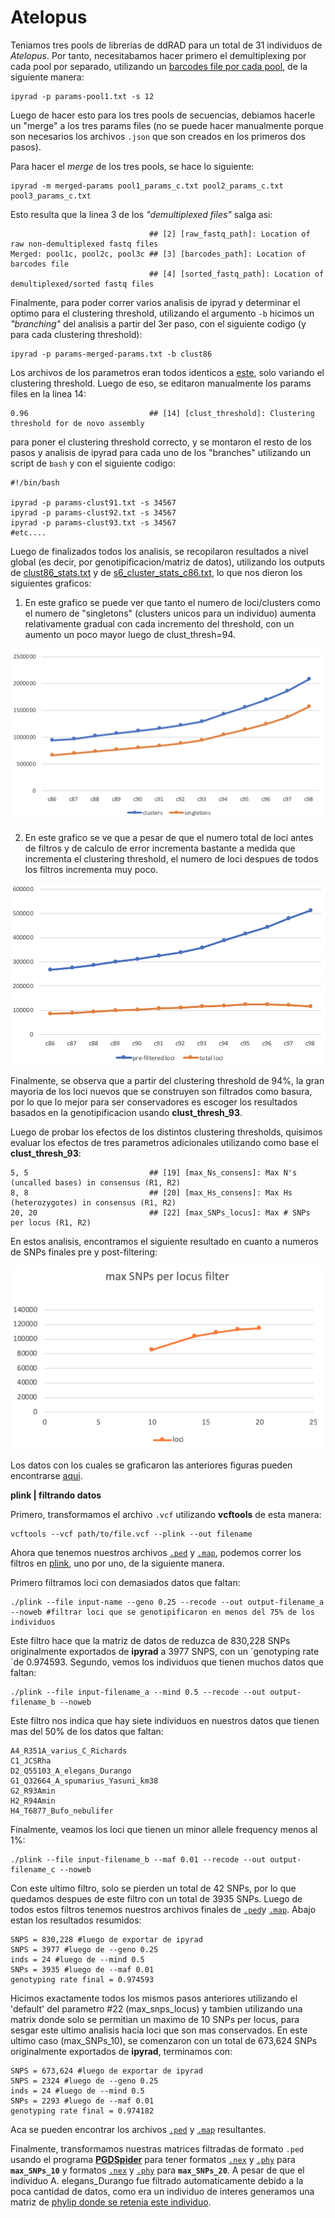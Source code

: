 # Atelopus



Teniamos tres pools de librerias de ddRAD para un total de 31 individuos de *Atelopus*. Por tanto, necesitabamos hacer primero el demultiplexing por cada pool por separado, utilizando un [barcodes file por cada pool](https://github.com/pesalerno/Atelopus/tree/master/barcodes-files), de la siguiente manera: 

	ipyrad -p params-pool1.txt -s 12

Luego de hacer esto para los tres pools de secuencias, debiamos hacerle un "merge" a los tres params files (no se puede hacer manualmente porque son necesarios los archivos `.json` que son creados en los primeros dos pasos). 

Para hacer el *merge* de los tres pools, se hace lo siguiente: 

	ipyrad -m merged-params pool1_params_c.txt pool2_params_c.txt pool3_params_c.txt

Esto resulta que la linea 3 de los *"demultiplexed files"* salga asi: 

	                               ## [2] [raw_fastq_path]: Location of raw non-demultiplexed fastq files
	Merged: pool1c, pool2c, pool3c ## [3] [barcodes_path]: Location of barcodes file
                                   ## [4] [sorted_fastq_path]: Location of demultiplexed/sorted fastq files


Finalmente, para poder correr varios analisis de ipyrad y determinar el optimo para el clustering threshold, utilizando el argumento `-b` hicimos un *"branching"* del analisis a partir del 3er paso, con el siguiente codigo (y para cada clustering threshold):

	ipyrad -p params-merged-params.txt -b clust86

Los archivos de los parametros eran todos identicos a [este](https://github.com/pesalerno/Atelopus/blob/master/files/params-clust96.txt), solo variando el clustering threshold. Luego de eso, se editaron manualmente los params files en la linea 14:

	0.96                           ## [14] [clust_threshold]: Clustering threshold for de novo assembly

para poner el clustering threshold correcto, y se montaron el resto de los pasos y analisis de ipyrad para cada uno de los "branches" utilizando un script de `bash` y con el siguiente codigo: 

	#!/bin/bash

	ipyrad -p params-clust91.txt -s 34567
	ipyrad -p params-clust92.txt -s 34567
	ipyrad -p params-clust93.txt -s 34567
	#etc....

Luego de finalizados todos los analisis, se recopilaron resultados a nivel global (es decir, por genotipificacion/matriz de datos), utilizando los outputs de [clust86_stats.txt](https://github.com/pesalerno/Atelopus/blob/master/files/clust86_stats.txt) y de [s6\_cluster\_stats\_c86.txt](https://github.com/pesalerno/Atelopus/blob/master/files/s6_cluster_stats_c86.txt), lo que nos dieron los siguientes graficos:

1. En este grafico se puede ver que tanto el numero de loci/clusters como el numero de "singletons" (clusters unicos para un individuo) aumenta relativamente gradual con cada incremento del threshold, con un aumento un poco mayor luego de clust_thresh=94. 

![](https://github.com/pesalerno/Atelopus/blob/master/figures/ipyrad-2.png)

2. En este grafico se ve que a pesar de que el numero total de loci antes de filtros y de calculo de error incrementa bastante a medida que incrementa el clustering threshold, el numero de loci despues de todos los filtros incrementa muy poco. 

![](https://github.com/pesalerno/Atelopus/blob/master/figures/ipyrad-1.png)

Finalmente, se observa que a partir del clustering threshold de 94%, la gran mayoria de los loci nuevos que se construyen son filtrados como basura, por lo que lo mejor para ser conservadores es escoger los resultados basados en la genotipificacion usando **clust\_thresh\_93**.

Luego de probar los efectos de los distintos clustering thresholds, quisimos evaluar los efectos de tres parametros adicionales utilizando como base el **clust\_thresh\_93**: 

	5, 5                           ## [19] [max_Ns_consens]: Max N's (uncalled bases) in consensus (R1, R2)
	8, 8                           ## [20] [max_Hs_consens]: Max Hs (heterozygotes) in consensus (R1, R2)
	20, 20                         ## [22] [max_SNPs_locus]: Max # SNPs per locus (R1, R2)

En estos analisis, encontramos el siguiente resultado en cuanto a numeros de SNPs finales pre y post-filtering: 

![imagen-aca](https://github.com/pesalerno/Atelopus/blob/master/figures/max_SNPs_per_locus.png)

Los datos con los cuales se graficaron las anteriores figuras pueden encontrarse [aqui](https://github.com/pesalerno/Atelopus/blob/master/files/Ateolpus-clust-tests.xlsx).

**plink | filtrando datos**

Primero, transformamos el archivo `.vcf` utilizando **vcftools** de esta manera: 

	vcftools --vcf path/to/file.vcf --plink --out filename


Ahora que tenemos nuestros archivos [`.ped`](https://github.com/pesalerno/Atelopus/blob/master/files/clust93-ALL.ped) y [`.map`](https://github.com/pesalerno/Atelopus/blob/master/files/clust93-ALL.map), podemos correr los filtros en [plink](http://zzz.bwh.harvard.edu/plink/download.shtml#download), uno por uno, de la siguiente manera. 


Primero filtramos loci con demasiados datos que faltan:

    ./plink --file input-name --geno 0.25 --recode --out output-filename_a --noweb #filtrar loci que se genotipificaron en menos del 75% de los individuos


Este filtro hace que la matriz de datos de reduzca de 830,228 SNPs originalmente exportados de **ipyrad** a 3977 SNPS, con un ´genotyping rate´de 0.974593. Segundo, vemos los individuos que tienen muchos datos que faltan: 

    ./plink --file input-filename_a --mind 0.5 --recode --out output-filename_b --noweb

Este filtro nos indica que hay siete individuos en nuestros datos que tienen mas del 50% de los datos que faltan: 

	A4_R351A_varius_C_Richards
	C1_JCSRha
	D2_Q55103_A_elegans_Durango
	G1_Q32664_A_spumarius_Yasuni_km38
	G2_R93Amin
	H2_R94Amin
	H4_T6877_Bufo_nebulifer

Finalmente, veamos los loci que tienen un minor allele frequency menos al 1%:

    ./plink --file input-filename_b --maf 0.01 --recode --out output-filename_c --noweb
    
Con este ultimo filtro, solo se pierden un total de 42 SNPs, por lo que quedamos despues de este filtro con un total de 3935 SNPs. Luego de todos estos filtros tenemos nuestros archivos finales de [`.ped`](https://github.com/pesalerno/Atelopus/blob/master/files/Atelopus-06_19_d.ped)y [`.map`](https://github.com/pesalerno/Atelopus/blob/master/files/Atelopus-06_19_d.map). Abajo estan los resultados resumidos:

	SNPS = 830,228 #luego de exportar de ipyrad
	SNPS = 3977 #luego de --geno 0.25
	inds = 24 #luego de --mind 0.5
	SNPs = 3935 #luego de --maf 0.01
	genotyping rate final = 0.974593

Hicimos exactamente todos los mismos pasos anteriores utilizando el 'default' del parametro #22 (max\_snps\_locus) y tambien utilizando una matrix donde solo se permitian un maximo de 10 SNPs per locus, para sesgar este ultimo analisis hacia loci que son mas conservados. En este ultimo caso (max\_SNPs_10), se comenzaron con un total de 673,624 SNPs originalmente exportados de **ipyrad**, terminamos con: 

	SNPS = 673,624 #luego de exportar de ipyrad
	SNPS = 2324 #luego de --geno 0.25
	inds = 24 #luego de --mind 0.5
	SNPs = 2293 #luego de --maf 0.01
	genotyping rate final = 0.974182
	
Aca se pueden encontrar los archivos [`.ped`](https://github.com/pesalerno/Atelopus/blob/master/files/Atelopus-06_19_mSNPs10_d.ped) y [`.map`](https://github.com/pesalerno/Atelopus/blob/master/files/Atelopus-06_19_mSNPs10_d.map) resultantes. 

Finalmente, transformamos nuestras matrices filtradas de formato `.ped` usando el programa [**PGDSpider**](http://www.cmpg.unibe.ch/software/PGDSpider/) para tener formatos [`.nex`](https://github.com/pesalerno/Atelopus/blob/master/files/Atelopus-06_19_mSNPs10_d.nex) y [`.phy`](https://github.com/pesalerno/Atelopus/blob/master/files/Atelopus-06_19_mSNPs10_d.phy.txt) para **`max_SNPs_10`** y formatos [`.nex`](https://github.com/pesalerno/Atelopus/blob/master/files/Atelopus-06_19_d.nex) y [`.phy`](https://github.com/pesalerno/Atelopus/blob/master/files/Atelopus-06_19_d.phy.txt) para **`max_SNPs_20`**. A pesar de que el individuo A. elegans_Durango fue filtrado automaticamente debido a la poca cantidad de datos, como era un individuo de interes generamos una matriz de [phylip donde se retenia este individuo](https://github.com/pesalerno/Atelopus/blob/master/files/clust93-elegans.phy). 